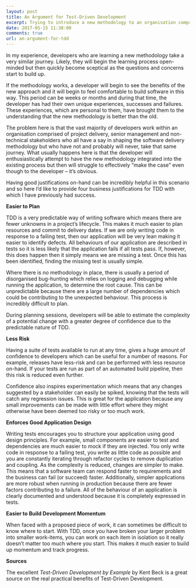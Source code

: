 ```yaml
---
layout: post
title: An Argument for Test-Driven Development
excerpt: Trying to introduce a new methodology to an organisation comprising technical and non-technical stakeholders can be difficult.  Having good justifications on-hand can be incredibly helpful and so here I’d like to provide four business justifications for TDD with which I have previously had success.
date: 2017-05-15 11:38:00
comments: true
url: an-argument-for-tdd
---
```


In my experience, developers who are learning a new methodology take a very similar journey.  Likely, they will begin the learning process open-minded but then quickly become sceptical as the questions and concerns start to build up.

If the methodology works, a developer will begin to see the benefits of the new approach and it will begin to feel comfortable to build software in this way.  This period can be weeks or months and during that time, the developer has had their own unique experiences, successes and failures.  These experiences, which are personal to them, have brought them to the understanding that the new methodology is better than the old.

The problem here is that the vast majority of developers work within an organisation comprised of project delivery, senior management and non-technical stakeholders who all have a say in shaping the software delivery methodology but who have not and probably will never, take that same journey.  What usually happens here is that the developer will enthusiastically attempt to have the new methodology integrated into the existing process but then will struggle to effectively “make the case” even though to the developer – it’s obvious.

Having good justifications on-hand can be incredibly helpful in this scenario and so here I’d like to provide four business justifications for TDD with which I have previously had success.

**Easier to Plan**

TDD is a very predictable way of writing software which means there are fewer unknowns in a project’s lifecycle.  This makes it much easier to plan resources and commit to delivery dates.  If we are only writing code in response to a failing test, then our application will be very lean making it easier to identify defects.  All behaviours of our application are described in tests so it is less likely that the application fails if all tests pass.  If, however, this does happen then it simply means we are missing a test.  Once this has been identified, finding the missing test is usually simple.

Where there is no methodology in place, there is usually a period of disorganised bug-hunting which relies on logging and debugging while running the application, to determine the root cause.  This can be unpredictable because there are a large number of dependencies which could be contributing to the unexpected behaviour.  This process is incredibly difficult to plan.

During planning sessions, developers will be able to estimate the complexity of a potential change with a greater degree of confidence due to the predictable nature of TDD.

**Less Risk**

Having a suite of tests available to run at any time, gives a huge amount of confidence to developers which can be useful for a number of reasons.  For example, releases have less-risk and can be performed with less resource on-hand.  If your tests are run as part of an automated build pipeline, then this risk is reduced even further.

Confidence also inspires experimentation which means that any changes suggested by a stakeholder can easily be spiked, knowing that the tests will catch any regression issues.  This is great for the application because any small improvements can be made with little effort where they might otherwise have been deemed too risky or too much work.

**Enforces Good Application Design**

Writing tests encourages you to structure your application using good design principles.  For example, small components are easier to test and dependencies are much easier to mock if they are injected.  You only write code in response to a failing test, you write as little code as possible and you are constantly iterating through refactor cycles to remove duplication and coupling.  As the complexity is reduced, changes are simpler to make.  This means that a software team can respond faster to requirements and the business can fail (or succeed) faster.  Additionally, simpler applications are more robust when running in production because there are fewer factors contributing to a failure.  All of the behaviour of an application is clearly documented and understood because it is completely expressed in tests.

**Easier to Build Development Momentum**

When faced with a proposed piece of work, it can sometimes be difficult to know where to start.  With TDD, once you have broken your larger problem into smaller work-items, you can work on each item in isolation so it really doesn’t matter too much where you start.  This makes it much easier to build up momentum and track progress.

**Sources**

The excellent *Test-Driven Development by Example* by Kent Beck is a great source on the real practical benefits of Test-Driven Development.

